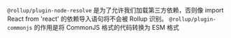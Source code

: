 `@rollup/plugin-node-resolve` 是为了允许我们加载第三方依赖，否则像 import React from 'react' 的依赖导入语句将不会被 Rollup 识别。
`@rollup/plugin-commonjs` 的作用是将 CommonJS 格式的代码转换为 ESM 格式
